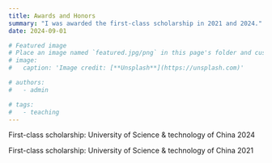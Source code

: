 ```yaml
---
title: Awards and Honors
summary: "I was awarded the first-class scholarship in 2021 and 2024."
date: 2024-09-01

# Featured image
# Place an image named `featured.jpg/png` in this page's folder and customize its options here.
# image:
#   caption: 'Image credit: [**Unsplash**](https://unsplash.com)'

# authors:
#   - admin

# tags:
#   - teaching
---
```


First-class scholarship: University of Science & technology of China      2024

First-class scholarship: University of Science & technology of China      2021
